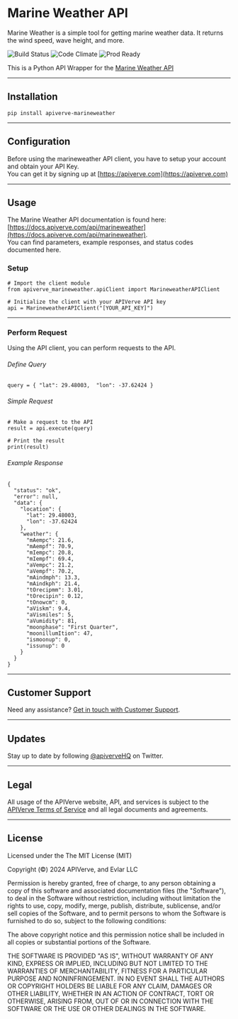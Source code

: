 Marine Weather API
============

Marine Weather is a simple tool for getting marine weather data. It returns the wind speed, wave height, and more.

![Build Status](https://img.shields.io/badge/build-passing-green)
![Code Climate](https://img.shields.io/badge/maintainability-B-purple)
![Prod Ready](https://img.shields.io/badge/production-ready-blue)

This is a Python API Wrapper for the [Marine Weather API](https://apiverve.com/marketplace/api/marineweather)

---

## Installation
	pip install apiverve-marineweather

---

## Configuration

Before using the marineweather API client, you have to setup your account and obtain your API Key.  
You can get it by signing up at [https://apiverve.com](https://apiverve.com)

---

## Usage

The Marine Weather API documentation is found here: [https://docs.apiverve.com/api/marineweather](https://docs.apiverve.com/api/marineweather).  
You can find parameters, example responses, and status codes documented here.

### Setup

```
# Import the client module
from apiverve_marineweather.apiClient import MarineweatherAPIClient

# Initialize the client with your APIVerve API key
api = MarineweatherAPIClient("[YOUR_API_KEY]")
```

---


### Perform Request
Using the API client, you can perform requests to the API.

###### Define Query

```
query = { "lat": 29.48003,  "lon": -37.62424 }
```

###### Simple Request

```
# Make a request to the API
result = api.execute(query)

# Print the result
print(result)
```

###### Example Response

```
{
  "status": "ok",
  "error": null,
  "data": {
    "location": {
      "lat": 29.48003,
      "lon": -37.62424
    },
    "weather": {
      "mAempc": 21.6,
      "mAempf": 70.9,
      "mIempc": 20.8,
      "mIempf": 69.4,
      "aVempc": 21.2,
      "aVempf": 70.2,
      "mAindmph": 13.3,
      "mAindkph": 21.4,
      "tOrecipmm": 3.01,
      "tOrecipin": 0.12,
      "tOnowcm": 0,
      "aViskm": 9.4,
      "aVismiles": 5,
      "aVumidity": 81,
      "moonphase": "First Quarter",
      "moonillumItion": 47,
      "ismoonup": 0,
      "issunup": 0
    }
  }
}
```

---

## Customer Support

Need any assistance? [Get in touch with Customer Support](https://apiverve.com/contact).

---

## Updates
Stay up to date by following [@apiverveHQ](https://twitter.com/apiverveHQ) on Twitter.

---

## Legal

All usage of the APIVerve website, API, and services is subject to the [APIVerve Terms of Service](https://apiverve.com/terms) and all legal documents and agreements.

---

## License
Licensed under the The MIT License (MIT)

Copyright (&copy;) 2024 APIVerve, and Evlar LLC

Permission is hereby granted, free of charge, to any person obtaining a copy of this software and associated documentation files (the "Software"), to deal in the Software without restriction, including without limitation the rights to use, copy, modify, merge, publish, distribute, sublicense, and/or sell copies of the Software, and to permit persons to whom the Software is furnished to do so, subject to the following conditions:

The above copyright notice and this permission notice shall be included in all copies or substantial portions of the Software.

THE SOFTWARE IS PROVIDED "AS IS", WITHOUT WARRANTY OF ANY KIND, EXPRESS OR IMPLIED, INCLUDING BUT NOT LIMITED TO THE WARRANTIES OF MERCHANTABILITY, FITNESS FOR A PARTICULAR PURPOSE AND NONINFRINGEMENT. IN NO EVENT SHALL THE AUTHORS OR COPYRIGHT HOLDERS BE LIABLE FOR ANY CLAIM, DAMAGES OR OTHER LIABILITY, WHETHER IN AN ACTION OF CONTRACT, TORT OR OTHERWISE, ARISING FROM, OUT OF OR IN CONNECTION WITH THE SOFTWARE OR THE USE OR OTHER DEALINGS IN THE SOFTWARE.